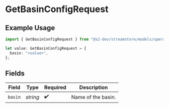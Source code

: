 # GetBasinConfigRequest

## Example Usage

```typescript
import { GetBasinConfigRequest } from "@s2-dev/streamstore/models/operations";

let value: GetBasinConfigRequest = {
  basin: "<value>",
};
```

## Fields

| Field              | Type               | Required           | Description        |
| ------------------ | ------------------ | ------------------ | ------------------ |
| `basin`            | *string*           | :heavy_check_mark: | Name of the basin. |